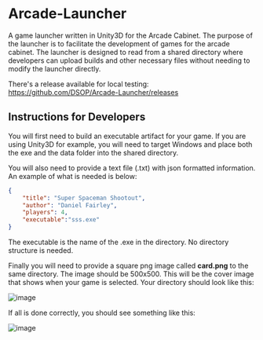 Arcade-Launcher
===============

A game launcher written in Unity3D for the Arcade Cabinet.  The purpose of the launcher is to facilitate the development of games for the arcade cabinet.  The launcher is designed to read from a shared directory where developers can upload builds and other necessary files without needing to modify the launcher directly.

There's a release available for local testing: https://github.com/DSOP/Arcade-Launcher/releases

## Instructions for Developers

You will first need to build an executable artifact for your game.  If you are using Unity3D for example, you will need to target Windows and place both the exe and the data folder into the shared directory.

You will also need to provide a text file (.txt) with json formatted information.  An example of what is needed is below:

```json
{
    "title": "Super Spaceman Shootout",
    "author": "Daniel Fairley",
    "players": 4,
    "executable":"sss.exe"
}
````
The executable is the name of the .exe in the directory.  No directory structure is needed.

Finally you will need to provide a square png image called **card.png** to the same directory. The image should be 500x500. This will be the cover image that shows when your game is selected.  Your directory should look like this:

![image](http://i.imgur.com/mwYWGjN.png)

If all is done correctly, you should see something like this:

![image](http://i.imgur.com/nc5k2xF.png)
